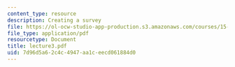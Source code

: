 ```yaml
---
content_type: resource
description: Creating a survey
file: https://ol-ocw-studio-app-production.s3.amazonaws.com/courses/15-822-strategic-marketing-measurement-fall-2002/7d96d5a62c4c4947aa1ceecd061884d0_lecture3.pdf
file_type: application/pdf
resourcetype: Document
title: lecture3.pdf
uid: 7d96d5a6-2c4c-4947-aa1c-eecd061884d0
---
```

